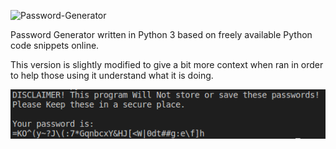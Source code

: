 ![Password-Generator](https://socialify.git.ci/dmccollough1/Password-Generator/image?forks=1&issues=1&language=1&name=1&pattern=Solid&pulls=1&stargazers=1&theme=Dark)

Password Generator written in Python 3 based on freely available Python code snippets online.

This version is slightly modified to give a bit more context when ran in order to help those using it understand what it is doing.


![Screenshot](https://github.com/dmccollough1/Password-Generator/blob/master/Images/pwgen1.png)
